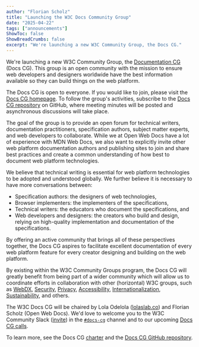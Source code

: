 ```yaml
---
author: "Florian Scholz"
title: "Launching the W3C Docs Community Group"
date: "2025-04-22"
tags: ["announcements"]
ShowToc: false
ShowBreadCrumbs: false
excerpt: "We're launching a new W3C Community Group, the Docs CG."
---
```


We're launching a new W3C Community Group, the [Documentation CG](https://www.w3.org/community/docs-cg/) (Docs CG). This group is an open community with the mission to ensure web developers and designers worldwide have the best information available so they can build things on the web platform.

The Docs CG is open to everyone. If you would like to join, please visit the [Docs CG homepage](https://www.w3.org/community/docs-cg/join). To follow the group's activities, subscribe to the [Docs CG repository](https://github.com/w3c-cg/webdocs) on GitHub, where meeting minutes will be posted and asynchronous discussions will take place.

The goal of the group is to provide an open forum for technical writers, documentation practitioners, specification authors, subject matter experts, and web developers to collaborate. While we at Open Web Docs have a lot of experience with MDN Web Docs, we also want to explicitly invite other web platform documentation authors and publishing sites to join and share best practices and create a common understanding of how best to document web platform technologies.

We believe that technical writing is essential for web platform technologies to be adopted and understood globally. We further believe it is necessary to have more conversations between:

- Specification authors: the designers of web technologies,
- Browser implementers: the implementers of the specifications,
- Technical writers: the educators who document the specifications, and
- Web developers and designers: the creators who build and design, relying on high-quality implementation and documentation of the specifications.

By offering an active community that brings all of these perspectives together, the Docs CG aspires to facilitate excellent documentation of every web platform feature for every creator designing and building on the web platform.

By existing within the W3C Community Groups program, the Docs CG will greatly benefit from being part of a wider community which will allow us to coordinate efforts in collaboration with other (horizontal) W3C groups, such as [WebDX](https://www.w3.org/community/webdx/), [Security](https://www.w3.org/mission/security/), [Privacy](https://www.w3.org/mission/privacy/), [Accessibility](https://www.w3.org/mission/accessibility/), [Internationalization](https://www.w3.org/mission/internationalization/), [Sustainability](https://www.w3.org/community/sustyweb/), and others.

The W3C Docs CG will be chaired by Lola Odelola ([lolaslab.co](https://lolaslab.co)) and Florian Scholz (Open Web Docs). We'd love to welcome you to the W3C Community Slack ([invite](https://www.w3.org/slack-w3ccommunity-invite)) in the [`#docs-cg`](https://w3ccommunity.slack.com/archives/C08KNG3GFEF) channel and to our upcoming [Docs CG calls](https://www.w3.org/groups/cg/docs-cg/calendar/).

To learn more, see the Docs CG [charter](https://github.com/w3c-cg/webdocs/blob/main/charter.md) and the [Docs CG GitHub repository](https://github.com/w3c-cg/webdocs).
